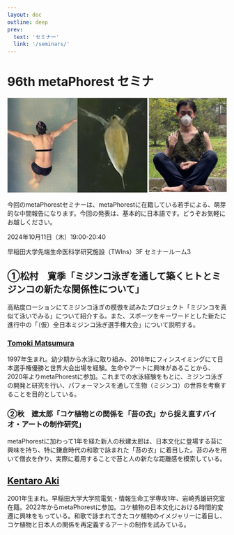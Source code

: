 ```yaml
---
layout: doc
outline: deep
prev:
  text: 'セミナー'
  link: '/seminars/'
---
```


# 96th metaPhorest セミナ

![](096.jpg)

今回のmetaPhorestセミナーは、metaPhorestに在籍している若手による、萌芽的な中間報告になります。今回の発表は、基本的に日本語です。どうぞお気軽にお越しください。

2024年10月11日（木）19:00-20:40

早稲田大学先端生命医科学研究施設（TWIns）3F セミナールーム3

## ①松村　寛季「ミジンコ泳ぎを通して築くヒトとミジンコの新たな関係性について」
高粘度ローションにてミジンコ泳ぎの模倣を試みたプロジェクト「ミジンコを真似て泳いでみる」について紹介する。また、スポーツをキーワードとした新たに進行中の「（仮）全日本ミジンコ泳ぎ選手権大会」について説明する。

### [Tomoki Matsumura](/members/tomoki-matsumura/)
1997年生まれ。幼少期から水泳に取り組み、2018年にフィンスイミングにて日本選手権優勝と世界大会出場を経験。生命やアートに興味があることから、2020年よりmetaPhorestに参加。これまでの水泳経験をもとに、ミジンコ泳ぎの開発と研究を行い、パフォーマンスを通して生物（ミジンコ）の世界を考察することを目的としている。

### ②秋　建太郎「コケ植物との関係を「苔の衣」から捉え直すバイオ・アートの制作研究」
metaPhorestに加わって1年を経た新人の秋建太郎は、日本文化に登場する苔に興味を持ち、特に鎌倉時代の和歌で詠まれた「苔の衣」に着目した。苔のみを用いて僧衣を作り、実際に着用することで苔と人の新たな距離感を模索している。

## [Kentaro Aki](/members/kentaro-aki/)
2001年生まれ。早稲田大学大学院電気・情報生命工学専攻1年、岩崎秀雄研究室在籍。2022年からmetaPhorestに参加。コケ植物の日本文化における時間的変遷に興味をもっている。和歌で詠まれてきたコケ植物のイメジャリーに着目し、コケ植物と日本人の関係を再定義するアートの制作を試みている。
